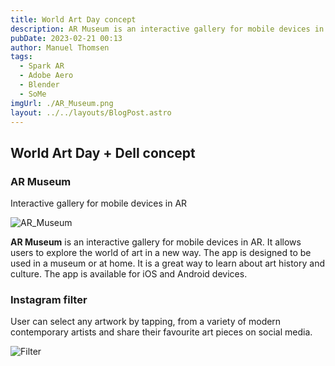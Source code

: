 ```yaml
---
title: World Art Day concept
description: AR Museum is an interactive gallery for mobile devices in AR. It allows users to explore the world of art in a new way. The app is designed to be used in a museum or at home. It is a great way to learn about art history and culture.
pubDate: 2023-02-21 00:13
author: Manuel Thomsen
tags:
  - Spark AR
  - Adobe Aero
  - Blender
  - SoMe
imgUrl: ./AR_Museum.png
layout: ../../layouts/BlogPost.astro
---
```


## World Art Day **+** Dell concept

### **AR Museum**

Interactive gallery for mobile devices in AR

![AR_Museum](/AR_Museum.png)

**AR Museum** is an interactive gallery for mobile devices in AR. It allows users to explore the world of art in a new way. The app is designed to be used in a museum or at home. It is a great way to learn about art history and culture. The app is available for iOS and Android devices.

### **Instagram filter**

User can select any artwork by tapping, from a variety of modern contemporary artists and share their favourite art pieces on social media.

![Filter](/Insta_filter.JPG)
